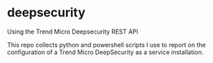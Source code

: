 # deepsecurity

Using the Trend Micro Deepsecurity REST API

This repo collects python and powershell scripts I use to report on the configuration of a Trend Micro DeepSecurity as a service installation.
